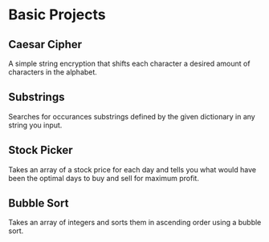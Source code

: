 # Basic Projects
## Caesar Cipher
A simple string encryption that shifts each character a desired amount of characters in the alphabet.
## Substrings
Searches for occurances substrings defined by the given dictionary in any string you input.
## Stock Picker
Takes an array of a stock price for each day and tells you what would have been the optimal days to buy and sell for maximum profit.
## Bubble Sort
Takes an array of integers and sorts them in ascending order using a bubble sort.
